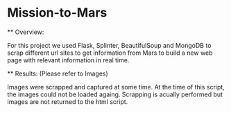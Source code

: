 # Mission-to-Mars

** Overview:

For this project we used Flask, Splinter, BeautifulSoup and MongoDB to scrap different url sites to get information from Mars to build a new web page with relevant information in real time.

** Results: (Please refer to Images)

Images were scrapped and captured at some time. At the time of this script, the images could not be loaded againg. Scrapping is acually performed but images are not returned to the html script.


